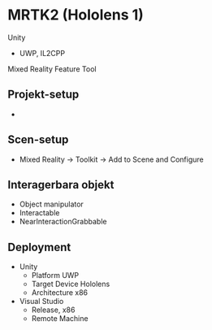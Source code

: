 # MRTK2 (Hololens 1)

Unity

* UWP, IL2CPP

Mixed Reality Feature Tool

## Projekt-setup

*

## Scen-setup

* Mixed Reality -> Toolkit -> Add to Scene and Configure

## Interagerbara objekt

* Object manipulator
* Interactable
* NearInteractionGrabbable

## Deployment

* Unity
  * Platform UWP
  * Target Device Hololens
  * Architecture x86
* Visual Studio
  * Release, x86
  * Remote Machine
